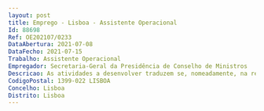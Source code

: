 ```yaml
--- 
layout: post
title: Emprego - Lisboa - Assistente Operacional
Id: 88698
Ref: OE202107/0233
DataAbertura: 2021-07-08
DataFecho: 2021-07-15
Trabalho: Assistente Operacional
Empregador: Secretaria-Geral da Presidência de Conselho de Ministros
Descricao: As atividades a desenvolver traduzem se, nomeadamente, na realização das seguintes tarefas a) Serviço de mesa nas refeições e em eventos, visitas e cerimónias oficiais b) Apoio nas tarefas da cozinha c) Recolha e entrega de correspondência, expediente e encomendas d) Preparação de salas para a realização de reuniões e) Execução de tarefas de caráter manual ou mecânico, por exemplo, transporte e carregamento de mobiliário e material técnico para a realização de eventos f) Conservação e manutenção dos equipamentos das copas e das áreas comuns
CodigoPostal: 1399-022 LISBOA
Concelho: Lisboa
Distrito: Lisboa
--- 
```

